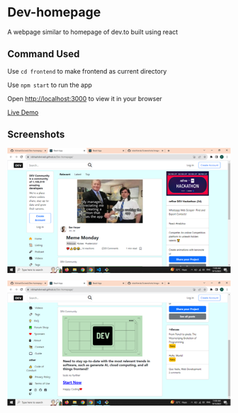 # Dev-homepage
A webpage similar to homepage of dev.to built using react

## Command Used
Use `cd frontend` to make frontend as current directory

Use `npm start` to run the app

Open [http://localhost:3000](http://localhost:3000) to view it in your browser

[Live Demo](https://vibhashdwivedi.github.io/Dev-homepage/)

## Screenshots

![](https://github.com/VibhashDwivedi/Dev-homepage/blob/main/Screenshots/image-1.png?raw=true)

![](https://github.com/VibhashDwivedi/Dev-homepage/blob/main/Screenshots/image-2.png?raw=true)

